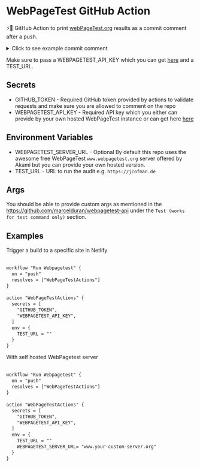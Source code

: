# WebPageTest GitHub Action

⚡️🚀 GitHub Action to print [webPageTest.org](https://www.webpagetest.org/) results as a commit comment after a push.
<details>
  <summary> Click to see example commit comment </summary>
<p align="center">
  <img alt="example image" src="https://github.com/JCofman/webPagetestAction/blob/master/example.png"/>
</p>
</details>

Make sure to pass a WEBPAGETEST_API_KEY which you can get [here](https://www.webpagetest.org/getkey.php) and a TEST_URL.

## Secrets

- GITHUB_TOKEN - Required GitHub token provided by actions to validate requests and make sure you are allowed to comment on the repo
- WEBPAGETEST_API_KEY - Required API key which you either can provide by your own hosted WebPageTest instance or can get here [here](https://www.webpagetest.org/getkey.php)

## Environment Variables

- WEBPAGETEST_SERVER_URL - Optional By default this repo uses the awesome free WebPageTest `www.webpagetest.org` server offered by Akami but you can provide your own hosted version.
- TEST_URL - URL to run the audit e.g. `https://jcofman.de`

## Args

You should be able to provide custom args as mentioned in the https://github.com/marcelduran/webpagetest-api under the `Test (works for test command only)` section.

## Examples

Trigger a build to a specific site in Netlify

```hcl

workflow "Run Webpagetest" {
  on = "push"
  resolves = ["WebPageTestActions"]
}

action "WebPageTestActions" {
  secrets = [
    "GITHUB_TOKEN",
    "WEBPAGETEST_API_KEY",
  ]
  env = {
    TEST_URL = ""
  }
}

```

With self hosted WebPagetest server

```hcl

workflow "Run Webpagetest" {
  on = "push"
  resolves = ["WebPageTestActions"]
}

action "WebPageTestActions" {
  secrets = [
    "GITHUB_TOKEN",
    "WEBPAGETEST_API_KEY",
  ]
  env = {
    TEST_URL = ""
    WEBPAGETEST_SERVER_URL= "www.your-custom-server.org"
  }
}

```
